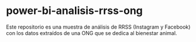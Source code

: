 # power-bi-analisis-rrss-ong
Este repositorio es una muestra de análisis de RRSS (Instagram y Facebook) con los datos extraídos de una ONG que se dedica al bienestar animal.
